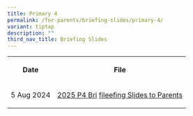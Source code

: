 ```yaml
---
title: Primary 4
permalink: /for-parents/briefing-slides/primary-4/
variant: tiptap
description: ""
third_nav_title: Briefing Slides
---
```

<table style="minWidth: 50px">
<colgroup>
<col>
<col>
</colgroup>
<tbody>
<tr>
<th rowspan="1" colspan="1">
<p>Date</p>
</th>
<th rowspan="1" colspan="1">
<p>File</p>
</th>
</tr>
<tr>
<td rowspan="1" colspan="1">
<p>5 Aug 2024</p>
</td>
<td rowspan="1" colspan="1">
<p><a href="/files/P4_SBB_Briefing_to_Parents_2024_For_PG.pdf" rel="noopener noreferrer nofollow" target="_blank">2025 P4 Bri</a>
<a href="/files/P4_SBB_Briefing_to_Parents_2025.pdf" rel="noopener nofollow" target="_blank">file</a><a href="/files/P4_SBB_Briefing_to_Parents_2024_For_PG.pdf" rel="noopener noreferrer nofollow" target="_blank">efing Slides to Parents</a>
</p>
</td>
</tr>
</tbody>
</table>
<p></p>
<p></p>
<p></p>